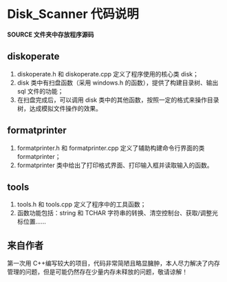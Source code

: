 # Disk_Scanner 代码说明

**SOURCE 文件夹中存放程序源码**

## diskoperate

1. diskoperate.h 和 diskoperate.cpp 定义了程序使用的核心类 disk；
2. disk 类中有扫盘函数（采用 windows.h 的函数），提供了构建目录树、输出 sql 文件的功能；
3. 在扫盘完成后，可以调用 disk 类中的其他函数，按照一定的格式来操作目录树，达成模拟文件操作的效果。

## formatprinter

1. formatprinter.h 和 formatprinter.cpp 定义了辅助构建命令行界面的类 formatprinter；
2. formatprinter 类中给出了打印格式界面、打印输入框并读取输入的函数。

## tools

1. tools.h 和 tools.cpp 定义了程序中的工具函数；
2. 函数功能包括：string 和 TCHAR 字符串的转换、清空控制台、获取/调整光标位置……

## 来自作者

第一次用 C++编写较大的项目，代码非常简陋且略显臃肿，本人尽力解决了内存管理的问题，但是可能仍然存在少量内存未释放的问题，敬请谅解！
